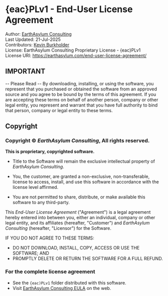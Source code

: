 # {eac}PLv1 - End-User License Agreement  
Author:             [EarthAsylum Consulting](https://www.earthasylum.com)  
Last Updated: 		21-Jul-2025  
Contributors:       [Kevin Burkholder](https://kevinburkholder.com)  
License:            EarthAsylum Consulting Proprietary License - {eac}PLv1  
License URI:        https://earthasylum.com/end-user-license-agreement/  

## IMPORTANT

-- Please Read -- By downloading, installing, or using the software,
you represent that you purchased or obtained the software from an approved source
and you agree to be bound by the terms of this agreement. If you are accepting these
terms on behalf of another person, company or other legal entity, you represent
and warrant that you have full authority to bind that person, company or legal
entity to these terms.

## Copyright

### Copyright © *EarthAsylum Consulting*, All rights reserved.

__This is proprietary, copyrighted software.__

+	Title to the Software will remain the exclusive intellectual property of *EarthAsylum Consulting*.

+	You, the customer, are granted a non-exclusive, non-transferable, license to access, install,
and use this software in accordance with the license level affirmed.

+	You are not permitted to share, distribute, or make available this software to any third-party.

This *End-User License Agreement* ("Agreement") is a legal agreement hereby
entered into between you, either an individual, company or other legal entity,
and its affiliates (hereafter, "Customer") and *EarthAsylum Consulting*
(hereafter, "Licensor") for the Software.

IF YOU DO NOT AGREE TO THESE TERMS:

+	DO NOT DOWNLOAD, INSTALL, COPY, ACCESS OR USE THE SOFTWARE; AND
+	PROMPTLY DELETE OR RETURN THE SOFTWARE FOR A FULL REFUND.

### For the complete license agreement

+   See the `{eac)PLv1` folder distributed with this software.
+   Visit [EarthAsylum Consulting EULA](https://earthasylum.com/end-user-license-agreement/) on the web.

